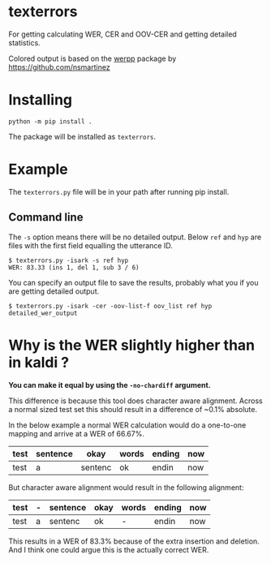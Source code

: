 # texterrors

For getting calculating WER, CER and OOV-CER and getting detailed statistics. 

Colored output is based on the [werpp](https://github.com/nsmartinez/WERpp) package by https://github.com/nsmartinez

# Installing
```
python -m pip install .
```
The package will be installed as `texterrors`.


# Example

The `texterrors.py` file will be in your path after running pip install.

## Command line

The `-s` option means there will be no detailed output. Below `ref` and `hyp` are files with the first field equalling the utterance ID.
```
$ texterrors.py -isark -s ref hyp
WER: 83.33 (ins 1, del 1, sub 3 / 6)
```

You can specify an output file to save the results, probably what you if you are getting detailed output.
```
$ texterrors.py -isark -cer -oov-list-f oov_list ref hyp detailed_wer_output
```

# Why is the WER slightly higher than in kaldi ?

**You can make it equal by using the `-no-chardiff` argument.**

This difference is because this tool does character aware alignment. Across a normal sized test set this should result in a difference of ~0.1% absolute.

In the below example a normal WER calculation would do a one-to-one mapping and arrive at a WER of 66.67\%.

| test | sentence | okay    | words | ending | now |
|------|----------|---------|-------|--------|-----|
| test | a        | sentenc | ok    | endin  | now |

But character aware alignment would result in the following alignment:

| test | - | sentence | okay | words | ending | now |
|------|---|----------|------|-------|--------|-----|
| test | a | sentenc  | ok   | -     | endin  | now |

This results in a WER of 83.3\% because of the extra insertion and deletion. And I think one could argue this is the actually correct WER.
